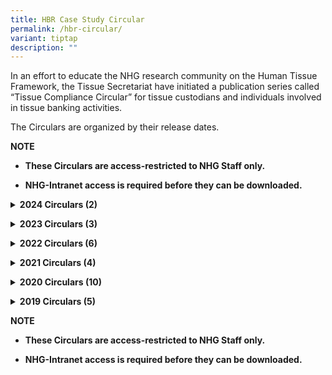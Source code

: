 ```yaml
---
title: HBR Case Study Circular
permalink: /hbr-circular/
variant: tiptap
description: ""
---
```

<p>In an effort to educate the NHG research community on the Human Tissue
Framework, the Tissue Secretariat have initiated a publication series called
“Tissue Compliance Circular” for tissue custodians and individuals involved
in tissue banking activities.</p>
<p>The Circulars are organized by their release dates.</p>
<p><strong>NOTE</strong>
</p>
<ul data-tight="true" class="tight">
<li>
<p><strong>These Circulars are access-restricted to NHG Staff only.</strong>
</p>
</li>
<li>
<p><strong>NHG-Intranet access is required before they can be downloaded.</strong>
</p>
</li>
</ul>
<p></p>
<p></p>
<div data-type="detailGroup" class="isomer-accordion-group isomer-accordion isomer-accordion-white">
<details class="isomer-details">
<summary><strong>2024 Circulars (2)</strong>
</summary>
<div data-type="detailsContent" class="isomer-details-content">
<table style="minWidth: 50px">
<colgroup>
<col>
<col>
</colgroup>
<tbody>
<tr>
<td rowspan="1" colspan="1">
<p><a href="https://mynhg.nhg.com.sg/dept/rcu/Shared%20Library/Tissue%20Banking/Tissue%20Compliance%20Circulars/30.%20TCC%20Issue%202-2024_Final_28Feb2024.pdf" rel="noopener noreferrer nofollow" target="_blank">Issue 02/2024</a>
</p>
</td>
<td rowspan="1" colspan="1">
<p>Attention to clinical laboratories: Do you know that appropriate consent
must be obtained before clinical human tissue specimens can be supplied
for research?
<br>1. Why is appropriate consent required for the supply of de-identified
human tissue for research
<br>2. Requirements to be fulfiled prior to the release of tissue
<br>(Released 28 Feb 2024)</p>
</td>
</tr>
<tr>
<td rowspan="1" colspan="1">
<p><a href="https://mynhg.nhg.com.sg/dept/rcu/Shared%20Library/Tissue%20Banking/Tissue%20Compliance%20Circulars/29.%20TCC%20Issue%201-2024_Final_16Jan2024.pdf" rel="noopener noreferrer nofollow" target="_blank">Issue 01/2024</a>
</p>
</td>
<td rowspan="1" colspan="1">
<p>TCC Requirements for Industry-Sponsored Studies
<br>Addressing FAQs on human tissue management for industry-sponsored studies:
<br>1. Tissue samples stored for a few hours in the institution's freezer;
should a tissue bank be set up for this temporary storage?
<br>2. How should temporarily stored samples be managed - records to be maintained
and scope of monitoring. Introduction to PCT 1505-04 NHG Tissue Banking
Activities Monitoring Plan Template
<br>3. Who can perform tissue bank / tissue collection monitoring
<br>
<br>(Released 16 Jan 2024)</p>
</td>
</tr>
</tbody>
</table>
</div>
</details>
</div>
<p></p>
<div data-type="detailGroup" class="isomer-accordion-group isomer-accordion isomer-accordion-white">
<details class="isomer-details">
<summary><strong>2023 Circulars (3)</strong>
</summary>
<div data-type="detailsContent" class="isomer-details-content">
<table style="minWidth: 50px">
<colgroup>
<col>
<col>
</colgroup>
<tbody>
<tr>
<td rowspan="1" colspan="1">
<p><a href="https://mynhg.nhg.com.sg/dept/rcu/Shared%20Library/Tissue%20Banking/Tissue%20Compliance%20Circulars/28.%20TCC%20Issue%203-2023_Final_10Jul2023.pdf" rel="noopener noreferrer nofollow" target="_blank">Issue 03/2023</a>
</p>
</td>
<td rowspan="1" colspan="1">
<p>Human Tissue Framework (HTF) Practicum Course. Register your interest
by 16 August 2023.
<br>1. Link for registration
<br>2. Held via zoom on 30 August 2023
<br>(Released 10 Jul 2023)</p>
</td>
</tr>
<tr>
<td rowspan="1" colspan="1">
<p><a href="https://mynhg.nhg.com.sg/dept/rcu/Shared%20Library/Tissue%20Banking/Tissue%20Compliance%20Circulars/27.%20TCC%20Issue%202-2023_Final_29May2023.pdf" rel="noopener noreferrer nofollow" target="_blank">Issue 02/2023</a>
</p>
</td>
<td rowspan="1" colspan="1">
<p>NHG Tissue Bank Monitoring Framework
<br>1. Types of monitoring activities within the NHG Tissue Bank Monitoring
Framework (i.e. SIV, SMV, Annual Tissue Banking Activity Self-Assessment
(TASA))
<br>2. Scope of the NHG Tissue Bank Monitoring Framework
<br>3. How should monitoring activities be documented - PCT 1502-01 NHG Tissue
Bank Review Checklist
<br>4. New/Updated resources
<br>a) PCT 1505-04 NHG Tissue Banking Activities Monitoring Plan Template
<br>b) PCT 1501-B04 Quality Management of Tissue Banks and Tissue Collections
<br>c) PCT 1504-08 Tissue Banking Activity Self-Assessment Form (TASAF)
<br>(Released 29 May 2023)</p>
</td>
</tr>
<tr>
<td rowspan="1" colspan="1">
<p><a href="https://mynhg.nhg.com.sg/dept/rcu/Shared%20Library/Tissue%20Banking/Tissue%20Compliance%20Circulars/26.%20TCC%20Issue%201-2023_Final_06Feb2023.pdf" rel="noopener noreferrer nofollow" target="_blank">Issue 01/2023</a>
</p>
</td>
<td rowspan="1" colspan="1">
<p>New to Tissue Banking Activities? In NHG, you must complete the Human
Tissue Framework (HTF) Course before commencing tissue banking activities
<br>1. Who should complete the HTF Course
<br>2. What to expect from the HTF Course
<br>3. When should the HTF Course be completed
<br>4. How to access the HTF Course
<br>(Released 6 Feb 2023)</p>
</td>
</tr>
</tbody>
</table>
</div>
</details>
</div>
<p></p>
<div data-type="detailGroup" class="isomer-accordion-group isomer-accordion isomer-accordion-white">
<details class="isomer-details">
<summary><strong>2022 Circulars (6)</strong>
</summary>
<div data-type="detailsContent" class="isomer-details-content">
<table style="minWidth: 50px">
<colgroup>
<col>
<col>
</colgroup>
<tbody>
<tr>
<td rowspan="1" colspan="1">
<p><a href="https://mynhg.nhg.com.sg/dept/rcu/Shared%20Library/Tissue%20Banking/Tissue%20Compliance%20Circulars/25.%20TCC%20Issue%206-2022_Final_29Nov2022.pdf" rel="noopener noreferrer nofollow" target="_blank">Issue 06/2022</a>
</p>
</td>
<td rowspan="1" colspan="1">
<p>Which application form should you use? – Tissue Bank Application Form
or Tissue Collection Application Form?
<br>1. Information on which Tissue Application Form to use under different
scenarios
<br>2. Announcement on new resource: NHG Investigator's Manual Chapter 9 -
Tissue Repository
<br>3. Announcement on updated resources
<br>a) 1703-01 TB application form
<br>b) 1703-03 TB amendment form
<br>c) 1703-04 TC amendment form
<br>d) 1703-07 Declaration of LHBM
<br>e) 1703-09 TC status report form
<br>f) 1704-05 ICF for donation of biological material
<br>(Released 6 Dec 2022)</p>
</td>
</tr>
<tr>
<td rowspan="1" colspan="1">
<p><a href="https://mynhg.nhg.com.sg/dept/rcu/Shared%20Library/Tissue%20Banking/Tissue%20Compliance%20Circulars/24.%20TCC%20Issue%205-2022_Final_29Sep2022.pdf" rel="noopener noreferrer nofollow" target="_blank">Issue 05/2022</a>
</p>
</td>
<td rowspan="1" colspan="1">
<p>Non-Compliance Case Study: Storage of Leftover Tissue Without Consent
<br>1. Case study of non-compliance that was observed at a&nbsp; TQM on-site
audit on 23 Aug 2022.
<br>a) Non-compliance from TB-2021-002
<br>b) There was a transfer in custodianship of tissues from the study team
PI to the TB custodian. Custodian did not check through the ICFs nor verify
and track the consent restrictions of each sample received till much later.
It was noted that there leftover blood specimens from a donor were stored
without appropriate consent.
<br>c) Introduction to the 1504-09 Tissue Handover Form to document transfer
of custodianship
<br>
<br>2. Announcement that the 1703-02 Tissue Collection Form has been updated
<br>(Released 29 Sep 2022)</p>
</td>
</tr>
<tr>
<td rowspan="1" colspan="1">
<p><a href="https://mynhg.nhg.com.sg/dept/rcu/Shared%20Library/Tissue%20Banking/Tissue%20Compliance%20Circulars/23.%20TCC%20Issue%204-2022_Final_02Aug2022.pdf" rel="noopener noreferrer nofollow" target="_blank">Issue 04/2022</a>
</p>
</td>
<td rowspan="1" colspan="1">
<p>Human Tissue Framework (HTF) Practicum Course. Register your interest
by 16 September 2022.
<br>1. Introduction to the HTF Practicum Course
<br>2. Link for registration
<br>3. Held via zoom on 30 September 2022
<br>(Released 4 Aug 2022)</p>
</td>
</tr>
<tr>
<td rowspan="1" colspan="1">
<p><a href="https://mynhg.nhg.com.sg/dept/rcu/Shared%20Library/Tissue%20Banking/Tissue%20Compliance%20Circulars/22.%20TCC%20Issue%203-2022_Final_13Jun2022.pdf" rel="noopener noreferrer nofollow" target="_blank">Issue 03/2022</a>
</p>
</td>
<td rowspan="1" colspan="1">
<p>Documenting Right to Meet HBRA 37(9)
<br>1. Implications of HBRA 37(9)
<br>2. Scenarios where HBRA 37(9) is applicable/not applicable
<br>3. Introduction ot 1505-03 Letter of Undertaking for Leftover Tissues
Template to comply with HBRA 37(9)
<br>4. Reminder that appropriate consent must be obtained from donors before
supplying leftover diagnostic tissue
<br>5. Reminder on the Human Tissue Framework Forum
<br>(Released 13 Jun 2022)</p>
</td>
</tr>
<tr>
<td rowspan="1" colspan="1">
<p><a href="https://mynhg.nhg.com.sg/dept/rcu/Shared%20Library/Tissue%20Banking/Tissue%20Compliance%20Circulars/21.%20TCC%20Issue%202-2022_Final_29Mar2022.pdf" rel="noopener noreferrer nofollow" target="_blank">Issue 02/2022</a>
</p>
</td>
<td rowspan="1" colspan="1">
<p>Attention: Updates to the NHG Policy for Tissue Banks
<br>1. 4 key updates to the policy dated 11Feb2022
<br>2. Reminder to register with NHG TCC if researcher is involved in tissue
banking activities
<br>3. Annoucement that HTF Minimum Training Requirements will be extended
to SAF staff/doctors appointed in NHG
<br>(Released 29 Mar 2022)</p>
</td>
</tr>
<tr>
<td rowspan="1" colspan="1">
<p><a href="https://mynhg.nhg.com.sg/dept/rcu/Shared%20Library/Tissue%20Banking/Tissue%20Compliance%20Circulars/20.%20TCC%20Issue%201-2022_Final_03Feb2022.pdf" rel="noopener noreferrer nofollow" target="_blank">Issue 01/2022</a>
</p>
</td>
<td rowspan="1" colspan="1">
<p>Non-Compliance Case Study: Storage of Leftover Tissue Without Appropraite
Consent
<br>Case study of non-compliance that was observed at a TQM remote audit on
30 Sep 2021.
<br>a) Non-compliance from TB-2019-002 at KTPH
<br>b) Donor autonomy was neglected
<br>c) Storage without appropriate consent
<br>(Released 3 Feb 2022)</p>
</td>
</tr>
</tbody>
</table>
</div>
</details>
</div>
<p></p>
<div data-type="detailGroup" class="isomer-accordion-group isomer-accordion isomer-accordion-white">
<details class="isomer-details">
<summary><strong>2021 Circulars (4)</strong>
</summary>
<div data-type="detailsContent" class="isomer-details-content">
<table style="minWidth: 50px">
<colgroup>
<col>
<col>
</colgroup>
<tbody>
<tr>
<td rowspan="1" colspan="1">
<p><a href="https://mynhg.nhg.com.sg/dept/rcu/Shared%20Library/Tissue%20Banking/Tissue%20Compliance%20Circulars/19.%20TCC%20Issue%204-2021_Final_21Dec2021.pdf" rel="noopener noreferrer nofollow" target="_blank">Issue 04/2021</a>
</p>
</td>
<td rowspan="1" colspan="1">
<p>For ongoing studies planning to store leftover tissue for future research,
please ensure your ICF is HBRA 12(2) compliant.
<br>1. For study team members who intend to store leftover tissue for future
research, instructions were given to check through all ICF versions used
for consenting donors since 01 Nov 2019 to ensure that ICF used is 12(2)
compliant.
<br>2. Researchers were also reminded to destroy any leftover tissue if study
had been completed for more than 1 year and appropriate consent had not
been obtained for storage for future research.
<br>3. Updates to Resources
<br>a) 1703-01 Tissue Bank / 1703-02 Tissue Collection application form
<br>b) 1703-08 Tissue Bank / 1703-09 Tissue Collection status report form
<br>c) 1704-15 (Optional) ICF for donation of leftover biological samples
<br>(Released 21 Dec 2021)</p>
</td>
</tr>
<tr>
<td rowspan="1" colspan="1">
<p><a href="https://mynhg.nhg.com.sg/dept/rcu/Shared%20Library/Tissue%20Banking/Tissue%20Compliance%20Circulars/18.%20TCC%20Issue%203-2021_Final_25Aug2021.pdf" rel="noopener noreferrer nofollow" target="_blank">Issure 03/2021</a>
</p>
</td>
<td rowspan="1" colspan="1">
<p>Human Tissue Framework Forum and New/Updated Resources
<br>1. Human Tissue Framework Forum - Purpose, How to access
<br>
<br>2. New/Updated Resourced
<br>a) Overview of Human Tissue Framework Slide Deck
<br>b) Decision Tree Tool on whether activities would be regulated under the
HTF
<br>c) HSA Guidance on Consent Requirements for Clinical Trials Involving
Collection and Use of Human Tissue Version dared 01 Jul 2021
<br>d) Translated SCF Templates for Donation of Leftover Biological Materials
<br>(Released 30 Aug 2021)</p>
</td>
</tr>
<tr>
<td rowspan="1" colspan="1">
<p><a href="https://mynhg.nhg.com.sg/dept/rcu/Shared%20Library/Tissue%20Banking/Tissue%20Compliance%20Circulars/17.%20TCC%20Issue%202-2021_Final_07Jun2021.pdf" rel="noopener noreferrer nofollow" target="_blank">Issue 02/2021</a>
</p>
</td>
<td rowspan="1" colspan="1">
<p>Attention: MOH Update On The Governance Of Leftover Tissue.
<br>Do you have any ongoing studies which mayhave leftover tissue to be used
for futureresearch after the study is completed?
<br>
<br>If so, in order to use the leftover tissue for future research, you may
need to ensure that study participants have been consented with all the
HBRA 12(2) elements.
<br>1. Informed consent requirements and whether registration with TCC is
required under these 2 scenarios
<br>a) Storage of leftover human tissue for future research not yet approved
by IRB
<br>b) Use/storage of leftover tissue for a HBR study that had already been
approved by the IRB.
<br>
<br>2. Introduction to 2 new resources
<br>a) NHG TR 1704-15 Optional Consent Form For The Donation of Leftover Biological
Samples
<br>b) NHG Guidance to Store and Use Leftover Human Tissue for Future Research
<br>(Released 7 Jun 2021)</p>
</td>
</tr>
<tr>
<td rowspan="1" colspan="1">
<p><a href="https://mynhg.nhg.com.sg/dept/rcu/Shared%20Library/Tissue%20Banking/Tissue%20Compliance%20Circulars/16.%20TCC%20March%20Issue_01-2021_Final_03Mar2021.pdf" rel="noopener noreferrer nofollow" target="_blank">Issue 01/2021</a>
</p>
</td>
<td rowspan="1" colspan="1">
<p>Attention: MOH Update On The Governance Of Leftover Tissue. Storing Leftover
Tissue For Future Research? You May Need NHG TCC's Approval For This
<br>1. Leftover tissue stored for existing IRB-approved Human Biomedical Research
(HBR) and own future HBR that has obtained IRB approval would be subject
to the requirements of the HBR framework; do not need to be regulated under
the HTF.
<br>2. Leftover tissue stored for a future research yet to obtain IRB approval
is regulated under the the HTF.
<br>3. Notice for researchers to register with NHG TCC if they have leftover
tissue from a completed study and intend to store them for future research
yet to obtain IRB approval
<br>4. Registration of Legacy Human Biological Material (LHBM) if the leftover
tissue had been collected and made non-identifiable before 01 Nov 2019.
<br>(Released 3 Mar 2021)</p>
</td>
</tr>
</tbody>
</table>
</div>
</details>
</div>
<p></p>
<div data-type="detailGroup" class="isomer-accordion-group isomer-accordion isomer-accordion-white">
<details class="isomer-details">
<summary><strong>2020 Circulars (10)</strong>
</summary>
<div data-type="detailsContent" class="isomer-details-content">
<table style="minWidth: 50px">
<colgroup>
<col>
<col>
</colgroup>
<tbody>
<tr>
<td rowspan="1" colspan="1">
<p><a href="https://mynhg.nhg.com.sg/dept/rcu/Shared%20Library/Tissue%20Banking/Tissue%20Compliance%20Circulars/15.%20TCC%20December%20Issue%2010-2020_Final_14Dec2020.pdf" rel="noopener noreferrer nofollow" target="_blank">Issue 10/2020</a>
</p>
</td>
<td rowspan="1" colspan="1">
<p>Are You Ready For The MOH Tissue Bank Audit?
<br>1. Audit preparation tips
<br>2. Introduction to Custodian Self-Assessment Form and/or Tissue Collection
Activity Self-Assesmsent Form.
<br>3. Reminder that PCT SOPs, forms and templates are downloadable from SharePoint.
<br>(Released 14 Dec 2020)</p>
</td>
</tr>
<tr>
<td rowspan="1" colspan="1">
<p><a href="https://mynhg.nhg.com.sg/dept/rcu/Shared%20Library/Tissue%20Banking/Tissue%20Compliance%20Circulars/14.%20TCC%20Issue%209-2020_Final_17Nov2020.pdf" rel="noopener noreferrer nofollow" target="_blank">Issue 09/2020</a>
</p>
</td>
<td rowspan="1" colspan="1">
<p>MOH Is Auditing NHG Tissue Banks In January 2021 - What You Need To Know
<br>1. MOH Audit Preparation Timeline
<br>2. MOH Audit Scope
<br>3. How should custodians get ready for the audit
<br>(Released 13 Nov 2020)</p>
</td>
</tr>
<tr>
<td rowspan="1" colspan="1">
<p><a href="https://mynhg.nhg.com.sg/dept/rcu/Shared%20Library/Tissue%20Banking/Tissue%20Compliance%20Circulars/13.%20TCC%20Issue%208-2020_Final_12Oct2020.pdf" rel="noopener noreferrer nofollow" target="_blank">Issue 08/2020</a>
</p>
</td>
<td rowspan="1" colspan="1">
<p>1. Researcher A wants to use de-identified leftover biopsy samples for
his research.
<br>2. His protocol was approved by the DSRB, together with a waiver of consent.
<br>3. Researcher A approaches Clinical Lab XYZ and requests for de-identified
leftover biopsy samples for this study.
<br>4. Clinical Lab XYZ recognizes that de-identified biopsy samples is human
tissue. What should clinical lab XYZ do before releasing the de-identified
biopsy samples to the researcher?
<br>Responsibilities of the clinical lab before releasing leftover diagnostic
tissue for research
<br>1. Register as a TB with NHG TCC
<br>2. Confirm that leftover diagnostic tissue no longer required for therapeutic/diagnostic
procedures
<br>3. Obtain documentary evidence on the intended use of tissue
<br>4. Ensure appropriate consent is obtained for the supply of leftover tissue
(i.e. HBRA 12(2) compliant)
<br>5. Seek endorsement from ITBC for the release of leftover tissue to the
researcher.
<br>(Released 12 Oct 2020)</p>
</td>
</tr>
<tr>
<td rowspan="1" colspan="1">
<p><a href="https://mynhg.nhg.com.sg/dept/rcu/Shared%20Library/Tissue%20Banking/Tissue%20Compliance%20Circulars/12.%20TCC%20Issue%207-2020_Final_25Aug2020.pdf" rel="noopener noreferrer nofollow" target="_blank">Issue 07/2020</a>
</p>
</td>
<td rowspan="1" colspan="1">
<p>Do You Have Leftover Human Biological Material After Completing Your Research
Project? Do You Intend To Store And Use These Leftovers For Future Research.
<br>1. 2-checkpoint guide to determine if leftover human biological material
are regulated under the HTF
<br>2. How to register leftover tissue with NHG TCC
<br>(Released 25 Aug 2020)</p>
</td>
</tr>
<tr>
<td rowspan="1" colspan="1">
<p><a href="https://mynhg.nhg.com.sg/dept/rcu/Shared%20Library/Tissue%20Banking/Tissue%20Compliance%20Circulars/11.%20TCC%20Issue%206-2020_Final_06Jul2020.pdf" rel="noopener noreferrer nofollow" target="_blank">Issue 06/2020</a>
</p>
</td>
<td rowspan="1" colspan="1">
<p>Resources For Tissue Donors
<br>1. Tissue Donor Brochure (11 FAQs about tissue donation and checklist
of questions for donors to ask during consent taking)
<br>2. 1506-01 Information Sheet on the Management of Incidental Findings
<br>(Released 6 Jul 2020)</p>
</td>
</tr>
<tr>
<td rowspan="1" colspan="1">
<p><a href="https://mynhg.nhg.com.sg/dept/rcu/Shared%20Library/Tissue%20Banking/Tissue%20Compliance%20Circulars/10.%20TCC%20Issue%205-2020_Final_02Jun2020.pdf" rel="noopener noreferrer nofollow" target="_blank">Issue 05/2020</a>
</p>
</td>
<td rowspan="1" colspan="1">
<p>Obtaining Consent From Donors Lacking Mental Capacity
<br>1. Circumstances under which tissue may be obtained from persons lacking
mental capacity
<br>2. Whom to obtain consent from
<br>3. What would be considered "reasonable effort" to ensure that persons
in the previous hierarchy are not available for consent taking.
<br>(Released 3 Jun 2020)</p>
</td>
</tr>
<tr>
<td rowspan="1" colspan="1">
<p><a href="https://mynhg.nhg.com.sg/dept/rcu/Shared%20Library/Tissue%20Banking/Tissue%20Compliance%20Circulars/09.%20TCC%20Issue%204-2020_Final_12May2020.pdf" rel="noopener noreferrer nofollow" target="_blank">Issue 04/2020</a>
</p>
</td>
<td rowspan="1" colspan="1">
<p>Obtaining Consent From Non-English Speaking Donors
<br>1. Short Consent Form Template
<br>2. Witness Requirement Flowchart - Prescribed witness vs Impartial witness
under different scenarios
<br>3. Announcement that HTF Course has been upgraded to include information
from the HBR (Tissue Banking) Regulations 2019
<br>(Released 12 May 2020)</p>
</td>
</tr>
<tr>
<td rowspan="1" colspan="1">
<p><a href="https://mynhg.nhg.com.sg/dept/rcu/Shared%20Library/Tissue%20Banking/Tissue%20Compliance%20Circulars/08.%20TCC%20Issue%203-2020_Final_31Mar2020.pdf" rel="noopener noreferrer nofollow" target="_blank">Issue 03/2020</a>
</p>
</td>
<td rowspan="1" colspan="1">
<p>Essential Documents For The Tissue Bank
<br>1. What essential documents should be maintained?
<br>2. Where should essential documents be maintained?
<br>3. Tissue Bank File Contents Template
<br>4. Common Essential Documents Errors
<br>5. ALCOA principles
<br>(Released 2 Apr 2020)</p>
</td>
</tr>
<tr>
<td rowspan="1" colspan="1">
<p><a href="https://mynhg.nhg.com.sg/dept/rcu/Shared%20Library/Tissue%20Banking/Tissue%20Compliance%20Circulars/07.%20TCC%20Issue%202-2020_Final_25Feb2020.pdf" rel="noopener noreferrer nofollow" target="_blank">Issue 02/2020</a>
</p>
</td>
<td rowspan="1" colspan="1">
<p>Prescribed Witness During Consent Process For Tissue Donation
<br>Prescribed Witness - Who, Why, When?
<br>(Released 25 Feb 2020)</p>
</td>
</tr>
<tr>
<td rowspan="1" colspan="1">
<p><a href="https://mynhg.nhg.com.sg/dept/rcu/Shared%20Library/Tissue%20Banking/Tissue%20Compliance%20Circulars/06.%20TCC%20Issue%201-2020_Final_21Jan2020.pdf" rel="noopener noreferrer nofollow" target="_blank">Issue 01/2020</a>
</p>
</td>
<td rowspan="1" colspan="1">
<p>What Is Appropriate Consent Taking With Tissue Donors?
<br>1. Introduction to the 12(2) elements
<br>2. Introduction to the 1704-05 Informed Consent Form for Donation of Biological
Material template
<br>3. Use separate ICFs - one for current research, another for collection
of additional tissue for future research
<br>4. Submit ICF for tissue donation to TCC, not DSRB.
<br>(Released 21 Jan 2020)</p>
</td>
</tr>
</tbody>
</table>
</div>
</details>
</div>
<p></p>
<div data-type="detailGroup" class="isomer-accordion-group isomer-accordion isomer-accordion-white">
<details class="isomer-details">
<summary><strong>2019 Circulars (5)</strong>
</summary>
<div data-type="detailsContent" class="isomer-details-content">
<table style="minWidth: 50px">
<colgroup>
<col>
<col>
</colgroup>
<tbody>
<tr>
<td rowspan="1" colspan="1">
<p><a href="https://mynhg.nhg.com.sg/dept/rcu/Shared%20Library/Tissue%20Banking/Tissue%20Compliance%20Circulars/05.%20TCC%20Issue%205_Final_24Dec2019.pdf" rel="noopener noreferrer nofollow" target="_blank">Issue 05/2019</a>
</p>
</td>
<td rowspan="1" colspan="1">
<p>Attention: All Researchers, How Should You Request For Tissue?
<br>1. Tissue specimen request process (endorsement from ITBC)
<br>2. Introduction to the 1504-04 Tissue Specimen Request Form and 1504-05
Specimen Retrieval Form
<br>(Released 24 Dec 2019)</p>
</td>
</tr>
<tr>
<td rowspan="1" colspan="1">
<p><a href="https://mynhg.nhg.com.sg/dept/rcu/Shared%20Library/Tissue%20Banking/Tissue%20Compliance%20Circulars/04.%20TCC%20Issue%204_Final_13Dec2019.pdf" rel="noopener noreferrer nofollow" target="_blank">Issue 04/2019</a>
</p>
</td>
<td rowspan="1" colspan="1">
<p>Attention: All Tissue Custodians, When Can You Release Tissue For Research
<br>Responsibilities of the custodian before:
<br>1. Supplying tissue samples for research
<br>2. Exporting tissue from Singapore
<br>(Released 13 Dec 2019)</p>
</td>
</tr>
<tr>
<td rowspan="1" colspan="1">
<p><a href="https://mynhg.nhg.com.sg/dept/rcu/Shared%20Library/Tissue%20Banking/Tissue%20Compliance%20Circulars/03.%20TCC_Issue%203_Final_02Dec2019_PDF.pdf" rel="noopener noreferrer nofollow" target="_blank">Issue 03/2019</a>
</p>
</td>
<td rowspan="1" colspan="1">
<p>NHG Is One Tissue Bank
<br>1. NHG TCC governance structure.
<br>2. Roles and responsibilities of NHG Tissue Person-In-Charge (TPIC), NHG
TCC, Institutional Tissue Bank Committee (ITBC), TB Custodian
<br>(Released 2 Dec 2019)</p>
</td>
</tr>
<tr>
<td rowspan="1" colspan="1">
<p><a href="https://mynhg.nhg.com.sg/dept/rcu/Shared%20Library/Tissue%20Banking/Tissue%20Compliance%20Circulars/02.%20TCC_Issue%202_13Nov2019_PDF.pdf" rel="noopener noreferrer nofollow" target="_blank">Issue 02/2019</a>
</p>
</td>
<td rowspan="1" colspan="1">
<p>HBRA Human Tissue Banking Regulations. Am I Affected? What Do I Need to
Do? A 3-step Guide.
<br>1. Definition of human tissue, tissue banking activities and tissue bank.
<br>2. How to register tissue bank (TB) with NHG Tissue Compliance Committee
(TCC)
<br>(Released 13 Nov 2019)</p>
</td>
</tr>
<tr>
<td rowspan="1" colspan="1">
<p><a href="https://mynhg.nhg.com.sg/dept/rcu/Shared%20Library/Tissue%20Banking/Tissue%20Compliance%20Circulars/01.%20TCC_Issue%201_Final_05Nov2019.pdf" rel="noopener noreferrer nofollow" target="_blank">Issue 01/2019</a>
</p>
</td>
<td rowspan="1" colspan="1">
<p>Human Tissue Regulations Effected on 01 November 2019
<br>1. Announcement on the activation date of the Human Tissue Framework (HTF)
<br>2. Where to locate the Human Biomedical Reseach (Tissue Banking) Regulations
2019.
<br>(Released 5 Nov 2019)</p>
</td>
</tr>
</tbody>
</table>
</div>
</details>
</div>
<p></p>
<p><strong>NOTE</strong>
</p>
<ul data-tight="true" class="tight">
<li>
<p><strong>These Circulars are access-restricted to NHG Staff only.</strong>
</p>
</li>
<li>
<p><strong>NHG-Intranet access is required before they can be downloaded.</strong>
</p>
</li>
</ul>
<p></p>